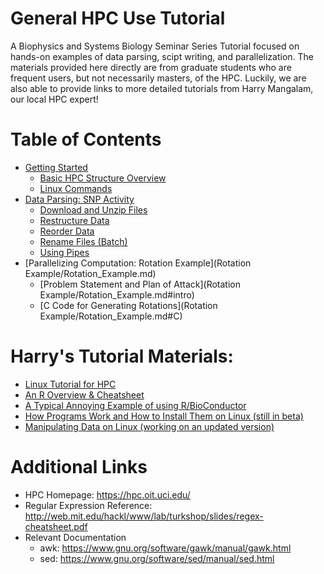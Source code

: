 # General HPC Use Tutorial
A Biophysics and Systems Biology Seminar Series Tutorial focused on hands-on examples of data parsing, scipt writing, and parallelization. The materials provided here directly are from graduate students who are frequent users, but not necessarily masters, of the HPC. Luckily, we are also able to provide links to more detailed tutorials from Harry Mangalam, our local HPC expert!


Table of Contents <a name="toc"></a>
=================
* [Getting Started](https://github.com/KerriganBlake/General_HPC_Use_Tutorial/blob/master/Getting_Started.md)
  * [Basic HPC Structure Overview](https://docs.google.com/a/uci.edu/presentation/d/1tnR9giTg6D4IRl9kz4A9zzgoR-69UCsbn6kEN6JYqEk/edit?usp=sharing)
  * [Linux Commands](https://github.com/KerriganBlake/General_HPC_Use_Tutorial/blob/master/Getting_Started.md#commands)
* [Data Parsing: SNP Activity](https://github.com/KerriganBlake/General_HPC_Use_Tutorial/blob/master/SNP_Activity.md)
  * [Download and Unzip Files](https://github.com/KerriganBlake/General_HPC_Use_Tutorial/blob/master/SNP_Activity.md#download)
  * [Restructure Data](https://github.com/KerriganBlake/General_HPC_Use_Tutorial/blob/master/SNP_Activity.md#restructure)
  * [Reorder Data](https://github.com/KerriganBlake/General_HPC_Use_Tutorial/blob/master/SNP_Activity.md#reorder)
  * [Rename Files (Batch)](https://github.com/KerriganBlake/General_HPC_Use_Tutorial/blob/master/SNP_Activity.md#rename)
  * [Using Pipes](https://github.com/KerriganBlake/General_HPC_Use_Tutorial/blob/master/SNP_Activity.md#pipe)
* [Parallelizing Computation: Rotation Example](Rotation Example/Rotation_Example.md)
  * [Problem Statement and Plan of Attack](Rotation Example/Rotation_Example.md#intro)
  * [C Code for Generating Rotations](Rotation Example/Rotation_Example.md#C)

Harry's Tutorial Materials:
===========

* [Linux Tutorial for HPC](http://moo.nac.uci.edu/~hjm/biolinux/Linux_Tutorial_12.html)
* [An R Overview & Cheatsheet](http://moo.nac.uci.edu/~hjm/AnRCheatsheet.html)
* [A Typical Annoying Example of using R/BioConductor](http://moo.nac.uci.edu/~hjm/R_BioC_example.html)
* [How Programs Work and How to Install Them on Linux (still in beta)](http://moo.nac.uci.edu/~hjm/How_Programs_Work_On_Linux.html)
* [Manipulating Data on Linux (working on an updated version)](http://moo.nac.uci.edu/~hjm/ManipulatingDataOnLinux.html)

Additional Links
=================
* HPC Homepage: https://hpc.oit.uci.edu/
* Regular Expression Reference: http://web.mit.edu/hackl/www/lab/turkshop/slides/regex-cheatsheet.pdf
* Relevant Documentation
  * awk: https://www.gnu.org/software/gawk/manual/gawk.html
  * sed: https://www.gnu.org/software/sed/manual/sed.html

